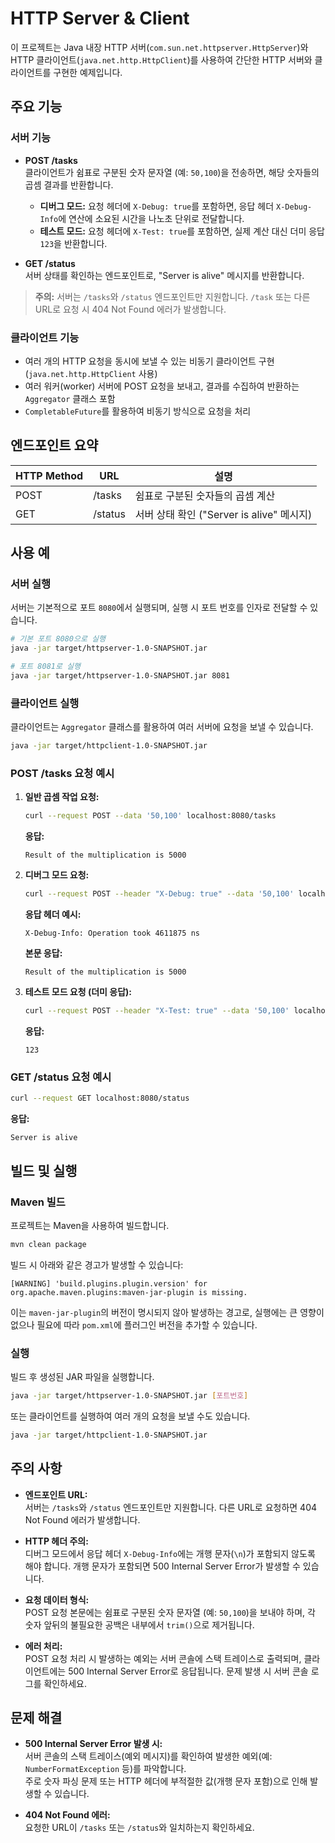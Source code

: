 # HTTP Server & Client

이 프로젝트는 Java 내장 HTTP 서버(`com.sun.net.httpserver.HttpServer`)와 HTTP 클라이언트(`java.net.http.HttpClient`)를 사용하여 간단한 HTTP 서버와 클라이언트를 구현한 예제입니다.

## 주요 기능

### 서버 기능

- **POST /tasks**  
  클라이언트가 쉼표로 구분된 숫자 문자열 (예: `50,100`)을 전송하면, 해당 숫자들의 곱셈 결과를 반환합니다.
    - **디버그 모드:** 요청 헤더에 `X-Debug: true`를 포함하면, 응답 헤더 `X-Debug-Info`에 연산에 소요된 시간을 나노초 단위로 전달합니다.
    - **테스트 모드:** 요청 헤더에 `X-Test: true`를 포함하면, 실제 계산 대신 더미 응답 `123`을 반환합니다.

- **GET /status**  
  서버 상태를 확인하는 엔드포인트로, "Server is alive" 메시지를 반환합니다.

> **주의:** 서버는 `/tasks`와 `/status` 엔드포인트만 지원합니다. `/task` 또는 다른 URL로 요청 시 404 Not Found 에러가 발생합니다.

### 클라이언트 기능

- 여러 개의 HTTP 요청을 동시에 보낼 수 있는 비동기 클라이언트 구현 (`java.net.http.HttpClient` 사용)
- 여러 워커(worker) 서버에 POST 요청을 보내고, 결과를 수집하여 반환하는 `Aggregator` 클래스 포함
- `CompletableFuture`를 활용하여 비동기 방식으로 요청을 처리

## 엔드포인트 요약

| HTTP Method | URL     | 설명                                    |
|-------------|---------|-----------------------------------------|
| POST        | /tasks  | 쉼표로 구분된 숫자들의 곱셈 계산           |
| GET         | /status | 서버 상태 확인 ("Server is alive" 메시지) |

## 사용 예

### 서버 실행

서버는 기본적으로 포트 `8080`에서 실행되며, 실행 시 포트 번호를 인자로 전달할 수 있습니다.

```bash
# 기본 포트 8080으로 실행
java -jar target/httpserver-1.0-SNAPSHOT.jar

# 포트 8081로 실행
java -jar target/httpserver-1.0-SNAPSHOT.jar 8081
```

### 클라이언트 실행

클라이언트는 `Aggregator` 클래스를 활용하여 여러 서버에 요청을 보낼 수 있습니다.

```bash
java -jar target/httpclient-1.0-SNAPSHOT.jar
```

### POST /tasks 요청 예시

1. **일반 곱셈 작업 요청:**

   ```bash
   curl --request POST --data '50,100' localhost:8080/tasks
   ```

   **응답:**

   ```
   Result of the multiplication is 5000
   ```

2. **디버그 모드 요청:**

   ```bash
   curl --request POST --header "X-Debug: true" --data '50,100' localhost:8080/tasks
   ```

   **응답 헤더 예시:**

   ```
   X-Debug-Info: Operation took 4611875 ns
   ```

   **본문 응답:**

   ```
   Result of the multiplication is 5000
   ```

3. **테스트 모드 요청 (더미 응답):**

   ```bash
   curl --request POST --header "X-Test: true" --data '50,100' localhost:8080/tasks
   ```

   **응답:**

   ```
   123
   ```

### GET /status 요청 예시

```bash
curl --request GET localhost:8080/status
```

**응답:**

```
Server is alive
```

## 빌드 및 실행

### Maven 빌드

프로젝트는 Maven을 사용하여 빌드합니다.

```bash
mvn clean package
```

빌드 시 아래와 같은 경고가 발생할 수 있습니다:

```
[WARNING] 'build.plugins.plugin.version' for org.apache.maven.plugins:maven-jar-plugin is missing.
```

이는 `maven-jar-plugin`의 버전이 명시되지 않아 발생하는 경고로, 실행에는 큰 영향이 없으나 필요에 따라 `pom.xml`에 플러그인 버전을 추가할 수 있습니다.

### 실행

빌드 후 생성된 JAR 파일을 실행합니다.

```bash
java -jar target/httpserver-1.0-SNAPSHOT.jar [포트번호]
```

또는 클라이언트를 실행하여 여러 개의 요청을 보낼 수도 있습니다.

```bash
java -jar target/httpclient-1.0-SNAPSHOT.jar
```

## 주의 사항

- **엔드포인트 URL:**  
  서버는 `/tasks`와 `/status` 엔드포인트만 지원합니다. 다른 URL로 요청하면 404 Not Found 에러가 발생합니다.

- **HTTP 헤더 주의:**  
  디버그 모드에서 응답 헤더 `X-Debug-Info`에는 개행 문자(`\n`)가 포함되지 않도록 해야 합니다. 개행 문자가 포함되면 500 Internal Server Error가 발생할 수 있습니다.

- **요청 데이터 형식:**  
  POST 요청 본문에는 쉼표로 구분된 숫자 문자열 (예: `50,100`)을 보내야 하며, 각 숫자 앞뒤의 불필요한 공백은 내부에서 `trim()`으로 제거됩니다.

- **에러 처리:**  
  POST 요청 처리 시 발생하는 예외는 서버 콘솔에 스택 트레이스로 출력되며, 클라이언트에는 500 Internal Server Error로 응답됩니다. 문제 발생 시 서버 콘솔 로그를 확인하세요.

## 문제 해결

- **500 Internal Server Error 발생 시:**  
  서버 콘솔의 스택 트레이스(예외 메시지)를 확인하여 발생한 예외(예: `NumberFormatException` 등)를 파악합니다.  
  주로 숫자 파싱 문제 또는 HTTP 헤더에 부적절한 값(개행 문자 포함)으로 인해 발생할 수 있습니다.

- **404 Not Found 에러:**  
  요청한 URL이 `/tasks` 또는 `/status`와 일치하는지 확인하세요.

